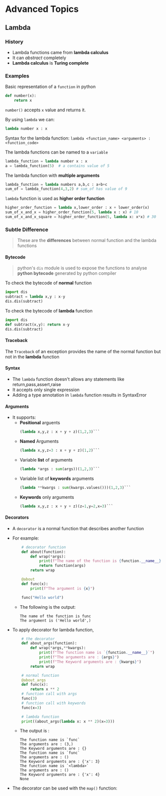 # Advanced Topics

## Lambda
### History
* Lambda functions came from **lambda calculus**
* It can *abstract* completely
* **Lambda calculus** is **Turing complete**

### Examples
Basic representation of a `function` in python
``` py linenums="1"
def number(x):
    return x
```
`number()` accepts `x` value and returns it.

By using `lambda` we can:
``` py linenums="1"
lambda number x : x
```

Syntax for the lambda function:
`lambda <function_name> <arguments> : <function_code>`

The lambda functions can be named to a `variable`
``` py linenums="1"
lambda_function = lambda number x : x
a = lambda_function(5)  # a contains value of 5
```

The lambda function with **multiple arguments**
``` py linenums="1"
lambda_function = lambda numbers a,b,c : a+b+c
sum_of = lambda_function(4,3,2) # sum_of has value of 9
``` 

`lambda` function is used as **higher order function**
``` py linenums="1"
higher_order_function = lambda x,lower_order : x + lower_order(x)
sum_of_x_and_x = higher_order_function(5, lambda x : x) # 10
sum_of_x_and_x_square = higher_order_function(5, lambda x: x*x) # 30
```

### Subtle Difference
> These are the **differences** between normal function and the lambda functions

#### Bytecode
> python's `dis` module is used to expose the functions to analyse **python bytecode** generated by python compiler

To check the bytecode of **normal** function
``` py linenums="1"
import dis
subtract = lambda x,y : x-y
dis.dis(subtract)
```

To check the bytecode of **lambda** function
``` py linenums="1"
import dis
def subtract(x,y): return x-y
dis.dis(subtract)
```

#### Traceback
The `Traceback` of an exception provides the name of the normal function but not in the **lambda** function

#### Syntax
* The `lambda` function doesn't allows any statements like return,pass,assert,raise
* It accepts only single expression 
* Adding a type annotation in `lambda` function results in SyntaxError

#### Arguments
* It supports:
    * **Positional** arguents
        ``` py
        (lambda x,y,z : x + y + z)(1,2,3)```
    * **Named** Arguments
        ``` py
        (lambda x,y,z=3 : x + y + z)(1,2)```
    * Variable **list** of arguments
        ```py 
        (lambda *args : sum(args))(1,2,3)```
    * Variable list of **keywords** arguments
        ```py 
        (lambda **kwargs : sum(kwargs.values()))(1,2,3)```
    * **Keywords** only arguments
        ```py
        (lambda x,y,z : x + y + z)(z=1,y=2,x=3)```

#### Decorators
* A `decorator` is a normal function that describes another function
* For example:
    ``` py linenums="1"
        # decorator function
        def about(function):
            def wrap(*args):
                print(f"The name of the function is {function.__name__}")
                return function(args)
            return wrap

        @about
        def func(x):
            print(f"The argument is {x}")

        func("Hello world")
    ```
    * The following is the output:
        ```
        The name of the function is func
        The argument is ('Hello world',)
        ```

* To apply decorator for lambda function,
    ``` py linenums="1"
        # the decorator
        def about_args(function):
            def wrap(*args,**kwargs):
                print(f"The function name is `{function.__name__}`")
                print(f"The arguments are : {args}")
                print(f"The Keyword arguments are : {kwargs}")
            return wrap

        # normal function
        @about_args
        def func(x):
            return x ** 2
        # function call with args
        func(3)
        # function call with keywords
        func(x=3)

        # lambda function
        print((about_args(lambda x: x ** 2)(x=3)))
    ```
    * The output is :
        ```
        The function name is `func`
        The arguments are : (3,)
        The Keyword arguments are : {}
        The function name is `func`
        The arguments are : ()
        The Keyword arguments are : {'x': 3}
        The function name is `<lambda>`
        The arguments are : ()
        The Keyword arguments are : {'x': 4}
        None
        ```
* The decorator can be used with the `map()` function:
    ```py 
    ```
